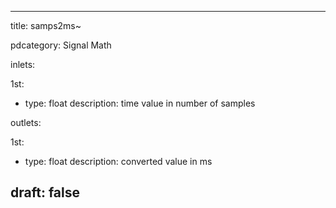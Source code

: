 --- 


title: samps2ms~

pdcategory: Signal Math

inlets:

  1st:
  - type: float
    description: time value in number of samples

outlets:

  1st:
  - type: float
    description: converted value in ms







draft: false
---